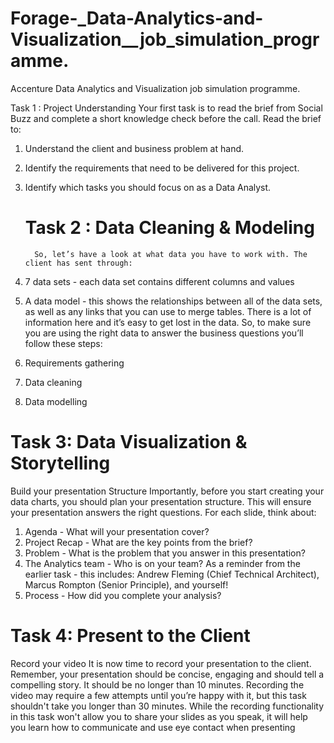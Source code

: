 # Forage-_Data-Analytics-and-Visualization__job_simulation_programme.
Accenture Data Analytics and Visualization job simulation programme.

Task 1 : Project Understanding
Your first task is to read the brief from Social Buzz and complete a short knowledge check before the call.
Read the brief to:
1) Understand the client and business problem at hand.
2) Identify the requirements that need to be delivered for this project.
3) Identify which tasks you should focus on as a Data Analyst.

   # Task 2 : Data Cleaning & Modeling
         So, let’s have a look at what data you have to work with. The client has sent through:
1) 7 data sets - each data set contains different columns and values
2) A data model - this shows the relationships between all of the data sets, as well as any links that you can use to merge tables.
          There is a lot of information here and it’s easy to get lost in the data. So, to make sure you are using the right data to answer the business questions you’ll follow these steps:
1) Requirements gathering
2) Data cleaning
3) Data modelling

 # Task 3: Data Visualization & Storytelling
Build your presentation Structure
Importantly, before you start creating your data charts, you should plan your presentation structure. This will ensure your presentation answers the right questions.
For each slide, think about: 
1) Agenda - What will your presentation cover?
2) Project Recap - What are the key points from the brief?
3) Problem - What is the problem that you answer in this presentation?
4) The Analytics team - Who is on your team?
As a reminder from the earlier task - this includes: Andrew Fleming (Chief Technical Architect), Marcus Rompton (Senior Principle), and yourself!
5) Process - How did you complete your analysis?

# Task 4: Present to the Client
Record your video
   It is now time to record your presentation to the client.
     Remember, your presentation should be concise, engaging and should tell a compelling story. It should be no longer than 10 minutes.
   Recording the video may require a few attempts until you’re happy with it, but this task shouldn't take you longer than 30 minutes.
While the recording functionality in this task won't allow you to share your slides as you speak, it will help you learn how to communicate and use eye contact when presenting
   
